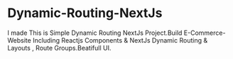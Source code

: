 # Dynamic-Routing-NextJs
 I made This is Simple Dynamic Routing NextJs Project.Build E-Commerce-Website Including Reactjs Components & NextJs  Dynamic Routing & Layouts , Route Groups.Beatifull UI.
